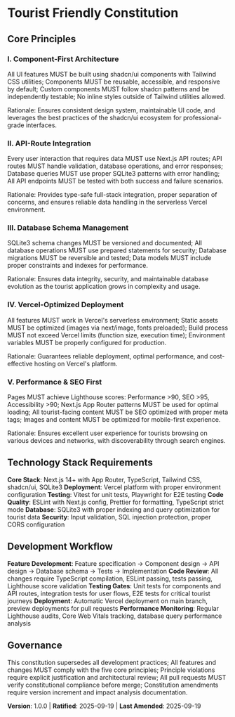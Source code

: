 <!--
Sync Impact Report:
Version change: 0.0.0 → 1.0.0
Modified principles: Initial creation for Next.js web app
Added sections: Technology Stack Requirements, Development Workflow
Templates requiring updates: ✅ Constitution aligned with plan and spec templates
Follow-up TODOs: None
-->

# Tourist Friendly Constitution

## Core Principles

### I. Component-First Architecture
All UI features MUST be built using shadcn/ui components with Tailwind CSS utilities; Components MUST be reusable, accessible, and responsive by default; Custom components MUST follow shadcn patterns and be independently testable; No inline styles outside of Tailwind utilities allowed.

Rationale: Ensures consistent design system, maintainable UI code, and leverages the best practices of the shadcn/ui ecosystem for professional-grade interfaces.

### II. API-Route Integration
Every user interaction that requires data MUST use Next.js API routes; API routes MUST handle validation, database operations, and error responses; Database queries MUST use proper SQLite3 patterns with error handling; All API endpoints MUST be tested with both success and failure scenarios.

Rationale: Provides type-safe full-stack integration, proper separation of concerns, and ensures reliable data handling in the serverless Vercel environment.

### III. Database Schema Management
SQLite3 schema changes MUST be versioned and documented; All database operations MUST use prepared statements for security; Database migrations MUST be reversible and tested; Data models MUST include proper constraints and indexes for performance.

Rationale: Ensures data integrity, security, and maintainable database evolution as the tourist application grows in complexity and usage.

### IV. Vercel-Optimized Deployment
All features MUST work in Vercel's serverless environment; Static assets MUST be optimized (images via next/image, fonts preloaded); Build process MUST not exceed Vercel limits (function size, execution time); Environment variables MUST be properly configured for production.

Rationale: Guarantees reliable deployment, optimal performance, and cost-effective hosting on Vercel's platform.

### V. Performance & SEO First
Pages MUST achieve Lighthouse scores: Performance >90, SEO >95, Accessibility >90; Next.js App Router patterns MUST be used for optimal loading; All tourist-facing content MUST be SEO optimized with proper meta tags; Images and content MUST be optimized for mobile-first experience.

Rationale: Ensures excellent user experience for tourists browsing on various devices and networks, with discoverability through search engines.

## Technology Stack Requirements

**Core Stack**: Next.js 14+ with App Router, TypeScript, Tailwind CSS, shadcn/ui, SQLite3
**Deployment**: Vercel platform with proper environment configuration
**Testing**: Vitest for unit tests, Playwright for E2E testing
**Code Quality**: ESLint with Next.js config, Prettier for formatting, TypeScript strict mode
**Database**: SQLite3 with proper indexing and query optimization for tourist data
**Security**: Input validation, SQL injection protection, proper CORS configuration

## Development Workflow

**Feature Development**: Feature specification → Component design → API design → Database schema → Tests → Implementation
**Code Review**: All changes require TypeScript compilation, ESLint passing, tests passing, Lighthouse score validation
**Testing Gates**: Unit tests for components and API routes, integration tests for user flows, E2E tests for critical tourist journeys
**Deployment**: Automatic Vercel deployment on main branch, preview deployments for pull requests
**Performance Monitoring**: Regular Lighthouse audits, Core Web Vitals tracking, database query performance analysis

## Governance

This constitution supersedes all development practices; All features and changes MUST comply with the five core principles; Principle violations require explicit justification and architectural review; All pull requests MUST verify constitutional compliance before merge; Constitution amendments require version increment and impact analysis documentation.

**Version**: 1.0.0 | **Ratified**: 2025-09-19 | **Last Amended**: 2025-09-19